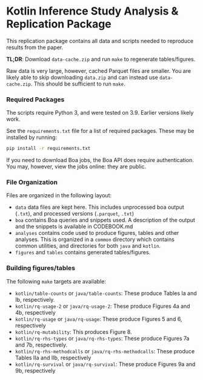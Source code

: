 # Kotlin Inference Study Analysis & Replication Package

This replication package contains all data and scripts needed to reproduce
results from the paper.

**TL;DR**: Download `data-cache.zip` and run `make` to regenerate
tables/figures.

Raw data is very large, however, cached Parquet files are smaller.  You are
likely able to skip downloading `data.zip` and can instead use
`data-cache.zip`.  This should be sufficient to run `make`.

### Required Packages

The scripts require Python 3, and were tested on 3.9.  Earlier versions likely
work.

See the `requirements.txt` file for a list of required packages.  These may be
installed by running:

```sh
pip install -r requirements.txt
```

If you need to download Boa jobs, the Boa API does require authentication.  You
may, however, view the jobs online: they are public.

### File Organization

Files are organized in the following layout:

 - `data` data files are kept here.  This includes unprocessed boa output
   (`.txt`), and processed versions (`.parquet`, `.txt`)
 - `boa` contains Boa queries and snippets used.  A description of the output
   and the snippets is available in CODEBOOK.md
 - `analyses` contains code used to produce figures, tables and other analyses.
   This is organized in a `common` directory which contains common utilities,
   and directories for both `java` and `kotlin`.
 - `figures` and `tables` contains generated tables/figures.
 
### Building figures/tables

The following `make` targets are available:

 - `kotlin/table-counts` or `java/table-counts`: These produce Tables Ia and
   Ib, respectively.
 - `kotlin/rq-usage-2` or `java/rq-usage-2`: These produce Figures 4a and 4b,
   respectively
 - `kotlin/rq-usage` or `java/rq-usage`: These produce Figures 5 and 6,
   respectively
 - `kotlin/rq-mutability`: This produces Figure 8.
 - `kotlin/rq-rhs-types` or `java/rq-rhs-types`: These produce Figures 7a and
   7b, respectively.
 - `kotlin/rq-rhs-methodcalls` or `java/rq-rhs-methodcalls`: These produce
   Tables IIa and IIb, respectively
 - `kotlin/rq-survival` or `java/rq-survival`: These produce Figures 9a and 9b,
   respectively
